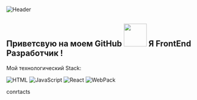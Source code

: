 ![Header](https://github.com/watefalls/watefalls/blob/main/assets/developer-logo.jpg)

## Приветсвую на моем GitHub <img src="https://4.bp.blogspot.com/-3Rh88Pvv1jw/XJyAscRzDFI/AAAAAABF_7c/tSZUq17p3RwosMtfNMdFM7fNGCjFb_jsACLcBGAs/s1600/AW3794515_12.gif" width="60px"> Я FrontEnd Разработчик !

Мой технологический Stack:

![HTML](https://img.shields.io/badge/-HTML%2FCSS-orange?style=flat-square&logo=appveyor)
![JavaScript](https://img.shields.io/badge/-JavaScript-#0cad00?style=flat-square&logo=appveyor)
![React](https://img.shields.io/badge/-React-#d1c000?style=flat-square&logo=appveyor)
![WebPack](https://img.shields.io/badge/-Webpack-purple?style=flat-square&logo=appveyor)

conrtacts